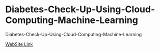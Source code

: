 # Diabetes-Check-Up-Using-Cloud-Computing-Machine-Learning
Diabetes-Check-Up-Using-Cloud-Computing-Machine-Learning

[WebSite Link](http://medhairya.com/5semproject/)
